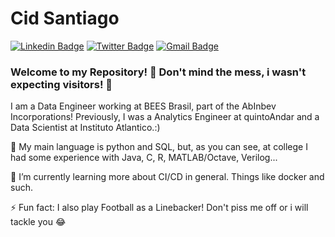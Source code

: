# Cid Santiago 

[![Linkedin Badge](https://img.shields.io/badge/-LinkedIn-blue?style=flat-square&logo=Linkedin&logoColor=white&link=https://www.linkedin.com/in/caiocidsantiago/)](https://www.linkedin.com/in/cidsantiago/)
[![Twitter Badge](https://img.shields.io/badge/-Twitter-1ca0f1?style=flat-square&labelColor=1ca0f1&logo=twitter&logoColor=white&link=https://twitter.com/CidSantiago50)](https://twitter.com/CidSantiago50)
[![Gmail Badge](https://img.shields.io/badge/-Gmail-c14438?style=flat-square&logo=Gmail&logoColor=white&link=mailto:caiocid@gmail.com)](mailto:caiocid@gmail.com)

### Welcome to my Repository! 👋 Don't mind the mess, i wasn't expecting visitors! 🤣

I am a Data Engineer working at BEES Brasil, part of the AbInbev Incorporations! Previously, I was a Analytics Engineer at quintoAndar and a Data Scientist at Instituto Atlantico.:) 

🔭 My main language is python and SQL, but, as you can see, at college I had some experience with Java, C, R, MATLAB/Octave, Verilog...

🌱 I’m currently learning more about CI/CD in general. Things like docker and such.

⚡ Fun fact: I also play Football as a Linebacker! Don't piss me off or i will tackle you 😂


<!--
**CidSantiago/CidSantiago** is a ✨ _special_ ✨ repository because its `README.md` (this file) appears on your GitHub profile.

Here are some ideas to get you started:

- 🔭 I’m currently working on ...
- 🌱 I’m currently learning ...
- 👯 I’m looking to collaborate on ...
- 🤔 I’m looking for help with ...
- 💬 Ask me about ...
- 📫 How to reach me: ...
- 😄 Pronouns: ...
- ⚡ Fun fact: ...
-->
